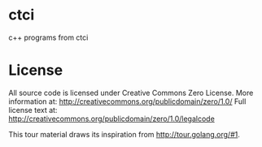 ctci
====

c++ programs from ctci


License
=======

All source code is licensed under Creative Commons Zero License.
More information at:    http://creativecommons.org/publicdomain/zero/1.0/
Full license text at:   http://creativecommons.org/publicdomain/zero/1.0/legalcode

This tour material draws its inspiration from http://tour.golang.org/#1.
